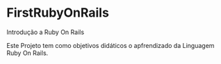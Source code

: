 # FirstRubyOnRails
Introdução a Ruby On Rails 

Este Projeto tem como objetivos didáticos o apfrendizado da Linguagem Ruby On Rails.
